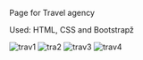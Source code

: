 Page for Travel agency

Used: HTML, CSS and Bootstrapž


![trav1](https://github.com/Tarik2710/travelstar/assets/135732726/5dfc4f74-a087-40a1-ae31-44ff1dd0b6e4)
![tra2](https://github.com/Tarik2710/travelstar/assets/135732726/fd2b336e-2c84-479c-817b-c5758c822ac0)
![trav3](https://github.com/Tarik2710/travelstar/assets/135732726/feb4ad84-a603-4119-b3d8-2793129f7d22)
![trav4](https://github.com/Tarik2710/travelstar/assets/135732726/032c6bfc-770e-4794-9b1a-ec3d7d13d01f)
